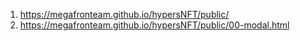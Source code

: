 1. <https://megafronteam.github.io/hypersNFT/public/>
2. <https://megafronteam.github.io/hypersNFT/public/00-modal.html>